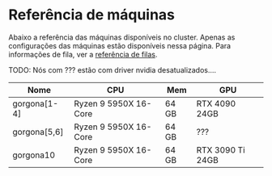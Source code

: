 # Referência de máquinas

Abaixo a referência das máquinas disponíveis no cluster. Apenas as configurações das máquinas estão disponíveis nessa página. Para informações de fila, ver a [referência de filas](user/filas-atual.md). 

TODO: Nós com ??? estão com driver nvidia desatualizados....


| Nome         | CPU                   | Mem   | GPU              |
|--------------|-----------------------|-------|------------------|
| gorgona[1-4] | Ryzen 9 5950X 16-Core | 64 GB | RTX 4090 24GB    |
| gorgona[5,6] | Ryzen 9 5950X 16-Core | 64 GB | ???              |
| gorgona10    | Ryzen 9 5950X 16-Core | 64 GB | RTX 3090 Ti 24GB |
